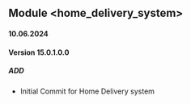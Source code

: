## Module <home_delivery_system>

#### 10.06.2024
#### Version 15.0.1.0.0
##### ADD

- Initial Commit for Home Delivery system
